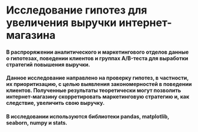 # Исследование гипотез для увеличения  выручки интернет-магазина

#### В распроряжении аналитического и маркетингового отделов данные о гипотезах, поведении клиентов и группах A/B-теста для выработки стратегий повышения выручки. 

#### Данное исследование направлено на проверку гипотез, в частности, их приоритизацию, с целью выявления закономерностей в поведении клиентов. Полученные результаты теоретически могут позволить интернет-магазину скорретировать маркетинговую стратегию и, как следствие, увеличить свою выручку.

#### В исследовании используются библиотеки pandas, matplotlib, seaborn, numpy и stats.
